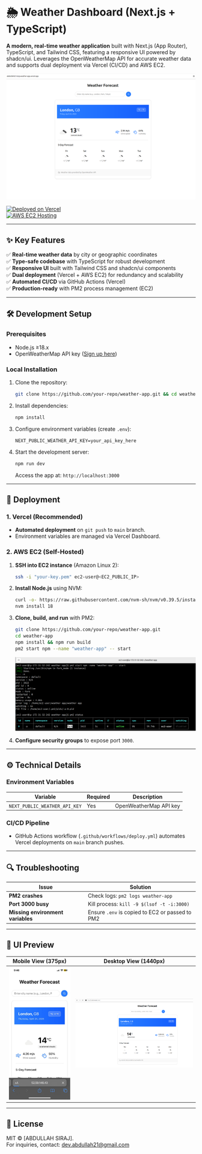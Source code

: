 # 🌦️ Weather Dashboard (Next.js + TypeScript)  

**A modern, real-time weather application** built with Next.js (App Router), TypeScript, and Tailwind CSS, featuring a responsive UI powered by shadcn/ui. Leverages the OpenWeatherMap API for accurate weather data and supports dual deployment via Vercel (CI/CD) and AWS EC2.  

![Weather App Screenshot](/public/weather-app.png)  

[![Deployed on Vercel](https://img.shields.io/badge/Deployed%20on-Vercel-black?style=flat&logo=vercel)](https://your-vercel-link.vercel.app)  
[![AWS EC2 Hosting](https://img.shields.io/badge/AWS-EC2-orange?style=flat&logo=amazonaws)](http://your-ec2-ip:3000)  

---

## ✨ **Key Features**  
✅ **Real-time weather data** by city or geographic coordinates  
✅ **Type-safe codebase** with TypeScript for robust development  
✅ **Responsive UI** built with Tailwind CSS and shadcn/ui components  
✅ **Dual deployment** (Vercel + AWS EC2) for redundancy and scalability  
✅ **Automated CI/CD** via GitHub Actions (Vercel)  
✅ **Production-ready** with PM2 process management (EC2)  

---

## 🛠️ **Development Setup**  

### **Prerequisites**  
- Node.js ≥18.x  
- OpenWeatherMap API key ([Sign up here](https://openweathermap.org/api))  

### **Local Installation**  
1. Clone the repository:  
   ```bash
   git clone https://github.com/your-repo/weather-app.git && cd weather-app
   ```  
2. Install dependencies:  
   ```bash
   npm install
   ```  
3. Configure environment variables (create `.env`):  
   ```env
   NEXT_PUBLIC_WEATHER_API_KEY=your_api_key_here
   ```  
4. Start the development server:  
   ```bash
   npm run dev
   ```  
   Access the app at: `http://localhost:3000`  

---

## 🚀 **Deployment**  

### **1. Vercel (Recommended)**  
- **Automated deployment** on `git push` to `main` branch.  
- Environment variables are managed via Vercel Dashboard.  

### **2. AWS EC2 (Self-Hosted)**  
1. **SSH into EC2 instance** (Amazon Linux 2):  
   ```bash
   ssh -i "your-key.pem" ec2-user@<EC2_PUBLIC_IP>
   ```  
2. **Install Node.js** using NVM:  
   ```bash
   curl -o- https://raw.githubusercontent.com/nvm-sh/nvm/v0.39.5/install.sh | bash
   nvm install 18
   ```  
3. **Clone, build, and run** with PM2:  
   ```bash
   git clone https://github.com/your-repo/weather-app.git
   cd weather-app
   npm install && npm run build
   pm2 start npm --name "weather-app" -- start
   ```  
    ![PM2 Preview](/public/pm2-running.png)

4. **Configure security groups** to expose port `3000`.  

---

## ⚙️ **Technical Details**  

### **Environment Variables**  
| Variable                        | Required | Description                          |  
|---------------------------------|----------|--------------------------------------|  
| `NEXT_PUBLIC_WEATHER_API_KEY` | Yes      | OpenWeatherMap API key               |  

### **CI/CD Pipeline**  
- GitHub Actions workflow (`.github/workflows/deploy.yml`) automates Vercel deployments on `main` branch pushes.  

---

## 🔍 **Troubleshooting**  

| Issue                          | Solution                                  |  
|--------------------------------|-------------------------------------------|  
| **PM2 crashes**                | Check logs: `pm2 logs weather-app`        |  
| **Port 3000 busy**             | Kill process: `kill -9 $(lsof -t -i:3000)` |  
| **Missing environment variables** | Ensure `.env` is copied to EC2 or passed to PM2 |  

---

## 📸 **UI Preview**  

| Mobile View (375px)          | Desktop View (1440px)         |  
|------------------------------|-------------------------------|  
| ![Mobile](/public/mobile-preview.jpeg) | ![Desktop](/public/preview.png)|  

---

## 📜 **License**  
MIT © [ABDULLAH SIRAJ].  
For inquiries, contact: [dev.abdullah21@gmail.com](mailto:dev.abdullah21@gmail.com)  
